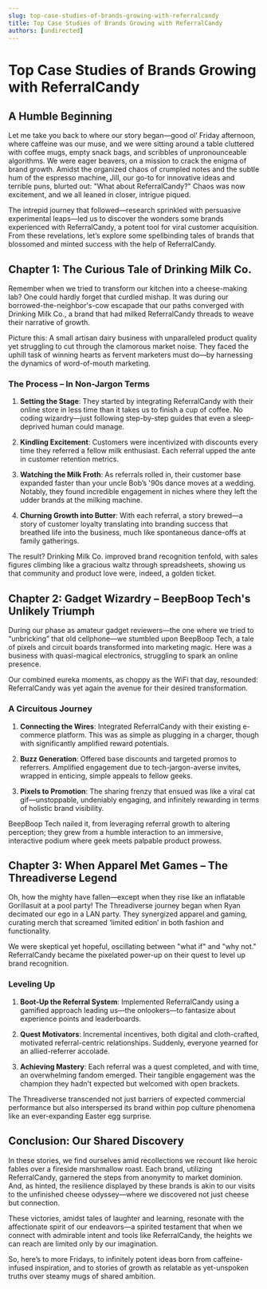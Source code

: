 ```yaml
---
slug: top-case-studies-of-brands-growing-with-referralcandy
title: Top Case Studies of Brands Growing with ReferralCandy
authors: [undirected]
---
```



# Top Case Studies of Brands Growing with ReferralCandy

## A Humble Beginning

Let me take you back to where our story began—good ol’ Friday afternoon, where caffeine was our muse, and we were sitting around a table cluttered with coffee mugs, empty snack bags, and scribbles of unpronounceable algorithms. We were eager beavers, on a mission to crack the enigma of brand growth. Amidst the organized chaos of crumpled notes and the subtle hum of the espresso machine, Jill, our go-to for innovative ideas and terrible puns, blurted out: "What about ReferralCandy?" Chaos was now excitement, and we all leaned in closer, intrigue piqued.

The intrepid journey that followed—research sprinkled with persuasive experimental leaps—led us to discover the wonders some brands experienced with ReferralCandy, a potent tool for viral customer acquisition. From these revelations, let’s explore some spellbinding tales of brands that blossomed and minted success with the help of ReferralCandy.

## Chapter 1: The Curious Tale of Drinking Milk Co.

Remember when we tried to transform our kitchen into a cheese-making lab? One could hardly forget that curdled mishap. It was during our borrowed-the-neighbor's-cow escapade that our paths converged with Drinking Milk Co., a brand that had milked ReferralCandy threads to weave their narrative of growth.

Picture this: A small artisan dairy business with unparalleled product quality yet struggling to cut through the clamorous market noise. They faced the uphill task of winning hearts as fervent marketers must do—by harnessing the dynamics of word-of-mouth marketing.

### The Process – In Non-Jargon Terms

1. **Setting the Stage**: They started by integrating ReferralCandy with their online store in less time than it takes us to finish a cup of coffee. No coding wizardry—just following step-by-step guides that even a sleep-deprived human could manage.

2. **Kindling Excitement**: Customers were incentivized with discounts every time they referred a fellow milk enthusiast. Each referral upped the ante in customer retention metrics.

3. **Watching the Milk Froth**: As referrals rolled in, their customer base expanded faster than your uncle Bob’s '90s dance moves at a wedding. Notably, they found incredible engagement in niches where they left the udder brands at the milking machine.

4. **Churning Growth into Butter**: With each referral, a story brewed—a story of customer loyalty translating into branding success that breathed life into the business, much like spontaneous dance-offs at family gatherings.

The result? Drinking Milk Co. improved brand recognition tenfold, with sales figures climbing like a gracious waltz through spreadsheets, showing us that community and product love were, indeed, a golden ticket.

## Chapter 2: Gadget Wizardry – BeepBoop Tech's Unlikely Triumph

During our phase as amateur gadget reviewers—the one where we tried to “unbricking” that old cellphone—we stumbled upon BeepBoop Tech, a tale of pixels and circuit boards transformed into marketing magic. Here was a business with quasi-magical electronics, struggling to spark an online presence.

Our combined eureka moments, as choppy as the WiFi that day, resounded: ReferralCandy was yet again the avenue for their desired transformation.

### A Circuitous Journey

1. **Connecting the Wires**: Integrated ReferralCandy with their existing e-commerce platform. This was as simple as plugging in a charger, though with significantly amplified reward potentials.

2. **Buzz Generation**: Offered base discounts and targeted promos to referrers. Amplified engagement due to tech-jargon-averse invites, wrapped in enticing, simple appeals to fellow geeks.

3. **Pixels to Promotion**: The sharing frenzy that ensued was like a viral cat gif—unstoppable, undeniably engaging, and infinitely rewarding in terms of holistic brand visibility.

BeepBoop Tech nailed it, from leveraging referral growth to altering perception; they grew from a humble interaction to an immersive, interactive podium where geek meets palpable product prowess.

## Chapter 3: When Apparel Met Games – The Threadiverse Legend

Oh, how the mighty have fallen—except when they rise like an inflatable Gorillasuit at a pool party! The Threadiverse journey began when Ryan decimated our ego in a LAN party. They synergized apparel and gaming, curating merch that screamed ‘limited edition’ in both fashion and functionality.

We were skeptical yet hopeful, oscillating between "what if" and "why not." ReferralCandy became the pixelated power-up on their quest to level up brand recognition.

### Leveling Up

1. **Boot-Up the Referral System**: Implemented ReferralCandy using a gamified approach leading us—the onlookers—to fantasize about experience points and leaderboards.

2. **Quest Motivators**: Incremental incentives, both digital and cloth-crafted, motivated referral-centric relationships. Suddenly, everyone yearned for an allied-referrer accolade.

3. **Achieving Mastery**: Each referral was a quest completed, and with time, an overwhelming fandom emerged. Their tangible engagement was the champion they hadn't expected but welcomed with open brackets.

The Threadiverse transcended not just barriers of expected commercial performance but also interspersed its brand within pop culture phenomena like an ever-expanding Easter egg surprise.

## Conclusion: Our Shared Discovery

In these stories, we find ourselves amid recollections we recount like heroic fables over a fireside marshmallow roast. Each brand, utilizing ReferralCandy, garnered the steps from anonymity to market dominion. And, as hinted, the resilience displayed by these brands is akin to our visits to the unfinished cheese odyssey—where we discovered not just cheese but connection.

These victories, amidst tales of laughter and learning, resonate with the affectionate spirit of our endeavors—a spirited testament that when we connect with admirable intent and tools like ReferralCandy, the heights we can reach are limited only by our imagination.

So, here’s to more Fridays, to infinitely potent ideas born from caffeine-infused inspiration, and to stories of growth as relatable as yet-unspoken truths over steamy mugs of shared ambition.